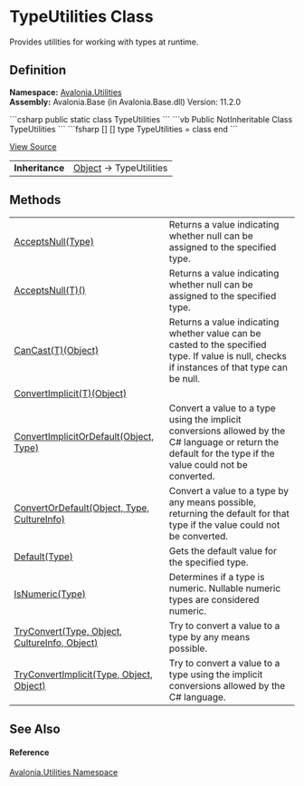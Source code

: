 # TypeUtilities Class


Provides utilities for working with types at runtime.



## Definition
**Namespace:** <a href="N_Avalonia_Utilities">Avalonia.Utilities</a>  
**Assembly:** Avalonia.Base (in Avalonia.Base.dll) Version: 11.2.0

<Tabs groupId="api-code-preview">
<TabItem value="csharp" label="C#">
```csharp
public static class TypeUtilities
```
</TabItem>
<TabItem value="vb" label="VB">
```vb
Public NotInheritable Class TypeUtilities
```
</TabItem>
<TabItem value="fsharp" label="F#">
```fsharp
[<AbstractClassAttribute>]
[<SealedAttribute>]
type TypeUtilities = class end
```
</TabItem>
</Tabs>



<a href="https://github.com/AvaloniaUI/Avalonia/tree/master/src/Avalonia.Base/Utilities/TypeUtilities.cs" title="View the source code">View Source</a>

<table>
<tr><td><strong>Inheritance</strong></td><td><a href="https://learn.microsoft.com/dotnet/api/system.object" target="_blank" rel="noopener noreferrer">Object</a>  →  TypeUtilities</td></tr>
</table>



## Methods
<table>
<tr>
<td><a href="M_Avalonia_Utilities_TypeUtilities_AcceptsNull">AcceptsNull(Type)</a></td>
<td>Returns a value indicating whether null can be assigned to the specified type.</td>
</tr>
<tr>
<td><a href="M_Avalonia_Utilities_TypeUtilities_AcceptsNull__1">AcceptsNull(T)()</a></td>
<td>Returns a value indicating whether null can be assigned to the specified type.</td>
</tr>
<tr>
<td><a href="M_Avalonia_Utilities_TypeUtilities_CanCast__1">CanCast(T)(Object)</a></td>
<td>Returns a value indicating whether value can be casted to the specified type. If value is null, checks if instances of that type can be null.</td>
</tr>
<tr>
<td><a href="M_Avalonia_Utilities_TypeUtilities_ConvertImplicit__1">ConvertImplicit(T)(Object)</a></td>
<td> </td>
</tr>
<tr>
<td><a href="M_Avalonia_Utilities_TypeUtilities_ConvertImplicitOrDefault">ConvertImplicitOrDefault(Object, Type)</a></td>
<td>Convert a value to a type using the implicit conversions allowed by the C# language or return the default for the type if the value could not be converted.</td>
</tr>
<tr>
<td><a href="M_Avalonia_Utilities_TypeUtilities_ConvertOrDefault">ConvertOrDefault(Object, Type, CultureInfo)</a></td>
<td>Convert a value to a type by any means possible, returning the default for that type if the value could not be converted.</td>
</tr>
<tr>
<td><a href="M_Avalonia_Utilities_TypeUtilities_Default">Default(Type)</a></td>
<td>Gets the default value for the specified type.</td>
</tr>
<tr>
<td><a href="M_Avalonia_Utilities_TypeUtilities_IsNumeric">IsNumeric(Type)</a></td>
<td>Determines if a type is numeric. Nullable numeric types are considered numeric.</td>
</tr>
<tr>
<td><a href="M_Avalonia_Utilities_TypeUtilities_TryConvert">TryConvert(Type, Object, CultureInfo, Object)</a></td>
<td>Try to convert a value to a type by any means possible.</td>
</tr>
<tr>
<td><a href="M_Avalonia_Utilities_TypeUtilities_TryConvertImplicit">TryConvertImplicit(Type, Object, Object)</a></td>
<td>Try to convert a value to a type using the implicit conversions allowed by the C# language.</td>
</tr>
</table>

## See Also


#### Reference
<a href="N_Avalonia_Utilities">Avalonia.Utilities Namespace</a>  
